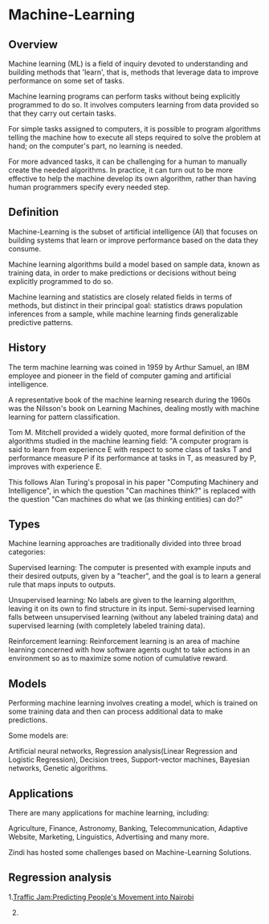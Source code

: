 # Machine-Learning


## Overview

Machine learning (ML) is a field of inquiry devoted to understanding and building methods that 'learn', that is, methods that leverage data to improve performance on some set of tasks.

Machine learning programs can perform tasks without being explicitly programmed to do so. It involves computers learning from data provided so that they carry out certain tasks. 

For simple tasks assigned to computers, it is possible to program algorithms telling the machine how to execute all steps required to solve the problem at hand; on the computer's part, no learning is needed.

For more advanced tasks, it can be challenging for a human to manually create the needed algorithms. In practice, it can turn out to be more effective to help the machine develop its own algorithm, rather than having human programmers specify every needed step.


## Definition	

Machine-Learning is the subset of artificial intelligence (AI) that focuses on building systems that learn or improve performance based on the data they consume.

Machine learning algorithms build a model based on sample data, known as training data, in order to make predictions or decisions without being explicitly programmed to do so.

Machine learning and statistics are closely related fields in terms of methods, but distinct in their principal goal: statistics draws population inferences from a sample, while machine learning finds generalizable predictive patterns.
	
	
## History

The term machine learning was coined in 1959 by Arthur Samuel, an IBM employee and pioneer in the field of computer gaming and artificial intelligence.

A representative book of the machine learning research during the 1960s was the Nilsson's book on Learning Machines, dealing mostly with machine learning for pattern classification.

Tom M. Mitchell provided a widely quoted, more formal definition of the algorithms studied in the machine learning field: "A computer program is said to learn from experience E with respect to some class of tasks T and performance measure P if its performance at tasks in T, as measured by P, improves with experience E.

This follows Alan Turing's proposal in his paper "Computing Machinery and Intelligence", in which the question "Can machines think?" is replaced with the question "Can machines do what we (as thinking entities) can do?"

 
## Types

Machine learning approaches are traditionally divided into three broad categories:

Supervised learning: The computer is presented with example inputs and their desired outputs, given by a "teacher", and the goal is to learn a general rule that maps inputs to outputs.

Unsupervised learning: No labels are given to the learning algorithm, leaving it on its own to find structure in its input. Semi-supervised learning  falls between unsupervised learning (without any labeled training data) and supervised learning (with completely labeled training data).

Reinforcement learning: Reinforcement learning is an area of machine learning concerned with how software agents ought to take actions in an environment so as to maximize some notion of cumulative reward.

## Models

Performing machine learning involves creating a model, which is trained on some training data and then can process additional data to make predictions.

Some models are:

Artificial neural networks, Regression analysis(Linear Regression and Logistic Regression), Decision trees, Support-vector machines, Bayesian networks, Genetic algorithms.


## Applications

There are many applications for machine learning, including:

Agriculture, Finance, Astronomy, Banking, Telecommunication, Adaptive Website, Marketing, Linguistics, Advertising and many more.

  
  Zindi has hosted some challenges based on Machine-Learning Solutions.


## Regression analysis
1.[Traffic Jam:Predicting People's Movement into Nairobi]()

2.
